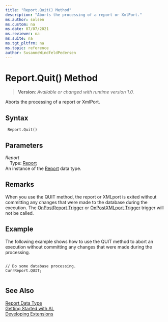 ```yaml
---
title: "Report.Quit() Method"
description: "Aborts the processing of a report or XmlPort."
ms.author: solsen
ms.custom: na
ms.date: 07/07/2021
ms.reviewer: na
ms.suite: na
ms.tgt_pltfrm: na
ms.topic: reference
author: SusanneWindfeldPedersen
---
```

[//]: # (START>DO_NOT_EDIT)
[//]: # (IMPORTANT:Do not edit any of the content between here and the END>DO_NOT_EDIT.)
[//]: # (Any modifications should be made in the .xml files in the ModernDev repo.)
# Report.Quit() Method
> **Version**: _Available or changed with runtime version 1.0._

Aborts the processing of a report or XmlPort.


## Syntax
```AL
 Report.Quit()
```

## Parameters
*Report*  
&emsp;Type: [Report](report-data-type.md)  
An instance of the [Report](report-data-type.md) data type.  


[//]: # (IMPORTANT: END>DO_NOT_EDIT)

## Remarks  
 When you use the QUIT method, the report or XMLport is exited without committing any changes that were made to the database during the execution. The [OnPostReport Trigger](../../triggers-auto/report/devenv-onpostreport-report-trigger.md) or [OnPostXMLport Trigger](../../triggers-auto/xmlport/devenv-onpostxmlport-xmlport-trigger.md) trigger will not be called.  
  
## Example  
 The following example shows how to use the QUIT method to abort an execution without committing any changes that were made during the processing.  
  
```  
  
// Do some database processing.  
CurrReport.QUIT;  
  
```  

## See Also
[Report Data Type](report-data-type.md)  
[Getting Started with AL](../../devenv-get-started.md)  
[Developing Extensions](../../devenv-dev-overview.md)